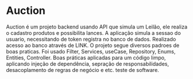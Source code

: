 # Auction

Auction é um projeto backend usando API que simula um Leilão, ele realiza o cadastro produtos e possibilita lances. 
A aplicação simula a sessao do usuario, necessitando de token registra no banco de dados. 
Realizado acesso ao banco através de LINK. 
O projeto segue diversos padroes de boas praticas. 
Foi usado Filter, Services, useCase, Repository, Enums, Entities, Controller.
Boas práticas aplicadas para um código limpo, aplicando injeção de dependência, sepração de responsabilidades, desacoplamento de regras de negócio e etc.
teste de software. 
